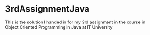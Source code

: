 # 3rdAssignmentJava

This is the solution I handed in for my 3rd assignment in the course in Object Oriented Programming in Java at IT University
